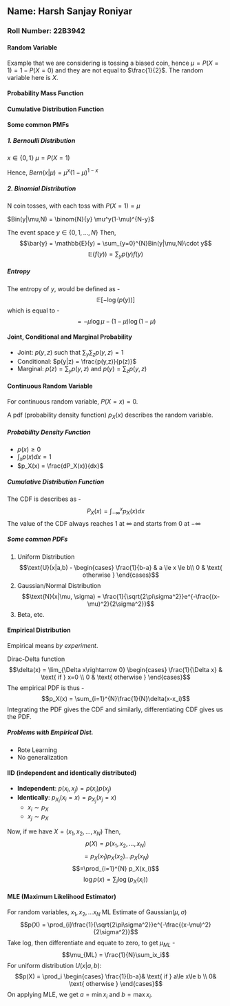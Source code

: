 ## Name: Harsh Sanjay Roniyar
### Roll Number: 22B3942
#### Random Variable
Example that we are considering is tossing a biased coin, hence $\mu = P(X=1) = 1 - P(X=0)$ and they are not equal to $\frac{1}{2}$. The random variable here is $X$.  
#### Probability Mass Function
#### Cumulative Distribution Function
#### Some common PMFs
##### 1.  Bernoulli Distribution
$x\in\{0,1\}$
$\mu=P(X=1)$

Hence, $Bern(x|\mu)=\mu^x(1-\mu)^{1-x}$
##### 2. Binomial Distribution
N coin tosses, with each toss with $P(X=1)=\mu$

$Bin(y|\mu,N) = \binom{N}{y} \mu^y(1-\mu)^{N-y}$

The event space $y \in \{0, 1, \ldots, N\}$
Then, $$\bar{y} = \mathbb{E}(y) = \sum_{y=0}^{N}Bin(y|\mu,N)\cdot y$$$$\mathbb{E}(f(y)) = \sum_{y}p(y)f(y)$$
##### Entropy
The entropy of $y$, would be defined as - $$\mathbb{E}[-\log(p(y))]$$which is equal to - $$= -\mu\log \mu - (1-\mu)\log(1-\mu)$$
#### Joint, Conditional and Marginal Probability
- Joint: $p(y, z)$ such that $\sum_y\sum_zp(y,z) = 1$
- Conditional:  $p(y|z) = \frac{p(y,z)}{p(z)}$
- Marginal: $p(z) = \sum_yp(y,z)$ and $p(y)=\sum_zp(y,z)$
#### Continuous Random Variable
For continuous random variable, $P(X=x) = 0$.

A pdf (probability density function) $p_X(x)$ describes the random variable.
##### Probability Density Function
- $p(x) \ge 0$
- $\int_xp(x)dx = 1$
- $p_X(x) = \frac{dP_X(x)}{dx}$
##### Cumulative Distribution Function
The CDF is describes as - $$P_X(x) = \int_{-\infty}^{x}p_X(x)dx$$
The value of the CDF always reaches 1 at $\infty$ and starts from 0 at $-\infty$

##### Some common PDFs
1. Uniform Distribution $$\text{U}(x|a,b) - \begin{cases}
\frac{1}{b-a} & a \le x \le b\\
0 & \text{ otherwise } 
\end{cases}$$
2. Gaussian/Normal Distribution $$\text{N}(x|\mu, \sigma) = \frac{1}{\sqrt{2\pi\sigma^2}}e^{-\frac{(x-\mu)^2}{2\sigma^2}}$$
3. Beta, etc.
#### Empirical Distribution
Empirical means _by experiment_.

Dirac-Delta function $$\delta(x) = \lim_{\Delta x\rightarrow 0}  \begin{cases}
\frac{1}{\Delta x} & \text{ if } x=0 \\
0 & \text{ otherwise } 
\end{cases}$$
The empirical PDF is thus - $$p_X(x) = \sum_{i=1}^{N}\frac{1}{N}\delta(x-x_i)$$
Integrating the PDF gives the CDF and similarly, differentiating CDF gives us the PDF.
##### Problems with Empirical Dist.
- Rote Learning
- No generalization

#### IID (independent and identically distributed)
- **Independent**: $p(x_i,x_j) = p(x_i)p(x_j)$
- **Identically**: $p_{X_{i}}(x_i = x) = p_{X_{j}}(x_j = x)$
	- $x_i \sim p_X$
	- $x_j \sim p_X$

Now, if we have $X = (x_1, x_2, \ldots , x_N)$
Then, $$p(X) = p(x_1,x_2, \ldots, x_N)$$$$=p_X(x_1)p_X(x_2)\ldots p_X(x_N)$$$$=\prod_{i=1}^{N} p_X(x_i)$$
$$\log p(x) = \sum_{i}\log (p_X(x_i))$$
#### MLE (Maximum Likelihood Estimator)
For random variables, $x_1, x_2, \ldots x_N$
ML Estimate of $\text{Gaussian}(\mu, \sigma)$
$$p(X) = \prod_{i}\frac{1}{\sqrt{2\pi\sigma^2}}e^{-\frac{(x-\mu)^2}{2\sigma^2}}$$
Take log, then differentiate and equate to zero, to get $\mu_{ML}$ - $$\mu_{ML} = \frac{1}{N}\sum_ix_i$$For uniform distribution $U(x|a,b)$:
$$p(X) = \prod_i \begin{cases}
 \frac{1}{b-a}& \text{ if } a\le x\le b \\
 0& \text{ otherwise }
\end{cases}$$
On applying MLE, we get $a = \min x_i$ and $b = \max x_i$.







